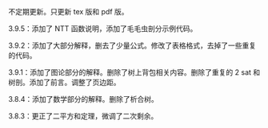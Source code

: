 不定期更新。只更新 tex 版和 pdf 版。

3.9.5：添加了 NTT 函数说明，添加了毛毛虫剖分示例代码。

3.9.2：添加了大部分解释，删去了少量公式。修改了表格格式，去掉了一些重复的代码。

3.9.1：添加了图论部分的解释。删除了树上背包相关内容。删除了重复的 2 sat 和树剖。添加了前言。调整了页边距。

3.8.4：添加了数学部分的解释。删除了析合树。

3.8.3：更正了二平方和定理，微调了二次剩余。
